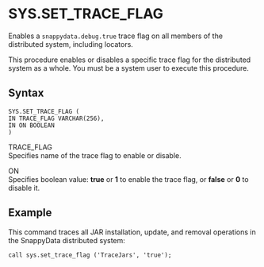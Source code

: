 # SYS.SET_TRACE_FLAG

Enables a `snappydata.debug.true` trace flag on all members of the distributed system, including locators.

This procedure enables or disables a specific trace flag for the distributed system as a whole. You must be a system user to execute this procedure. <!-- See <mark> TO BE CONFIRMED RowStore Link [Using Trace Flags for Advanced Debugging](http://rowstore.docs.snappydata.io/docs/manage_guide/log-debug.html)</mark> for a description of some commonly-used trace flags.-->

## Syntax

``` pre
SYS.SET_TRACE_FLAG (
IN TRACE_FLAG VARCHAR(256),
IN ON BOOLEAN
)
```

TRACE_FLAG   
Specifies name of the trace flag to enable or disable.

ON   
Specifies boolean value: **true** or **1** to enable the trace flag, or **false** or **0** to disable it.

## Example

This command traces all JAR installation, update, and removal operations in the SnappyData distributed system:

``` pre
call sys.set_trace_flag ('TraceJars', 'true');
```



